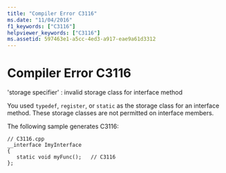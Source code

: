 ```yaml
---
title: "Compiler Error C3116"
ms.date: "11/04/2016"
f1_keywords: ["C3116"]
helpviewer_keywords: ["C3116"]
ms.assetid: 597463e1-a5cc-4ed3-a917-eae9a61d3312
---
```

# Compiler Error C3116

'storage specifier' : invalid storage class for interface method

You used `typedef`, `register`, or `static` as the storage class for an interface method. These storage classes are not permitted on interface members.

The following sample generates C3116:

```
// C3116.cpp
__interface ImyInterface
{
   static void myFunc();   // C3116
};
```